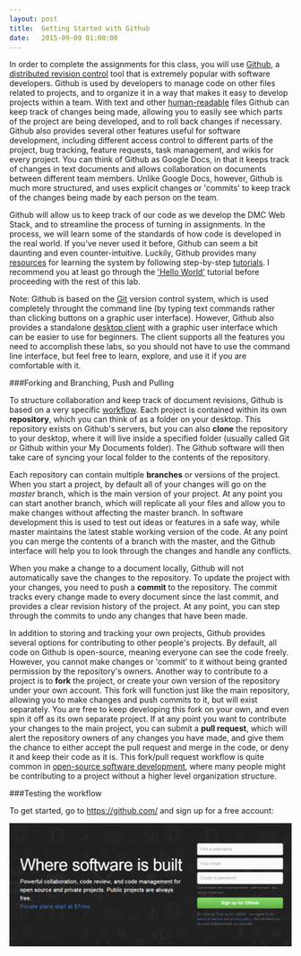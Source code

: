 ```yaml
---
layout: post
title:  Getting Started with Github
date:   2015-09-09 01:00:00
---
```


In order to complete the assignments for this class, you will use [Github](https://github.com/), a [distributed revision control](https://en.wikipedia.org/wiki/Distributed_revision_control) tool that is extremely popular with software developers. Github is used by developers to manage code on other files related to projects, and to organize it in a way that makes it easy to develop projects within a team. With text and other [human-readable](https://en.wikipedia.org/wiki/Human-readable_medium) files Github can keep track of changes being made, allowing you to easily see which parts of the project are being developed, and to roll back changes if necessary. Github also provides several other features useful for software development, including different access control to different parts of the project, bug tracking, feature requests, task management, and wikis for every project. You can think of Github as Google Docs, in that it keeps track of changes in text documents and allows collaboration on documents between different team members. Unlike Google Docs, however, Github is much more structured, and uses explicit changes or 'commits' to keep track of the changes being made by each person on the team.

Github will allow us to keep track of our code as we develop the DMC Web Stack, and to streamline the process of turning in assignments. In the process, we will learn some of the standards of how code is developed in the real world. If you've never used it before, Github can seem a bit daunting and even counter-intuitive. Luckily, Github provides many [resources](https://help.github.com/articles/good-resources-for-learning-git-and-github/) for learning the system by following step-by-step [tutorials](https://guides.github.com/). I recommend you at least go through the ['Hello World'](https://guides.github.com/activities/hello-world/) tutorial before proceeding with the rest of this lab.

Note: Github is based on the [Git](https://git-scm.com/) version control system, which is used completely throught the command line (by typing text commands rather than clicking buttons on a graphic user interface). However, Github also provides a standalone [desktop client](https://desktop.github.com/) with a graphic user interface which can be easier to use for beginners. The client supports all the features you need to accomplish these labs, so you should not have to use the command line interface, but feel free to learn, explore, and use it if you are comfortable with it.

###Forking and Branching, Push and Pulling

To structure collaboration and keep track of document revisions, Github is based on a very specific [workflow](https://guides.github.com/introduction/flow/). Each project is contained within its own **repository**, which you can think of as a folder on your desktop. This repository exists on Github's servers, but you can also **clone** the repository to your desktop, where it will live inside a specified folder (usually called Git or Github within your My Documents folder). The Github software will then take care of syncing your local folder to the contents of the repository.

Each repository can contain multiple **branches** or versions of the project. When you start a project, by default all of your changes will go on the *master* branch, which is the main version of your project. At any point you can start another branch, which will replicate all your files and allow you to make changes without affecting the master branch. In software development this is used to test out ideas or features in a safe way, while master maintains the latest stable working version of the code. At any point you can merge the contents of a branch with the master, and the Github interface will help you to look through the changes and handle any conflicts.

When you make a change to a document locally, Github will not automatically save the changes to the repository. To update the project with your changes, you need to push a **commit** to the repository. The commit tracks every change made to every document since the last commit, and provides a clear revision history of the project. At any point, you can step through the commits to undo any changes that have been made.

In addition to storing and tracking your own projects, Github provides several options for contributing to other people's projects. By default, all code on Github is open-source, meaning everyone can see the code freely. However, you cannot make changes or 'commit' to it without being granted permission by the repository's owners. Another way to contribute to a project is to **fork** the project, or create your own version of the repository under your own account. This fork will function just like the main repository, allowing you to make changes and push commits to it, but will exist separately. You are free to keep developing this fork on your own, and even spin it off as its own separate project. If at any point you want to contribute your changes to the main project, you can submit a **pull request**, which will alert the repository owners of any changes you have made, and give them the chance to either accept the pull request and merge in the code, or deny it and keep their code as it is. This fork/pull request workflow is quite common in [open-source software development](https://en.wikipedia.org/wiki/Open-source_software_development), where many people might be contributing to a project without a higher level organization structure.

###Testing the workflow

To get started, go to https://github.com/ and sign up for a free account:

![GitHub account](images/github01.png)

